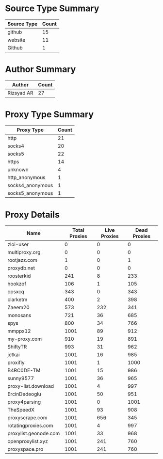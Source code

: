 # Source Type Summary

| Source Type | Count |
|-------------|-------|
| github | 15 |
| website | 11 |
| Github | 1 |


# Author Summary

| Author | Count |
|--------|-------|
| Rizsyad AR | 27 |


# Proxy Type Summary

| Proxy Type | Count |
|------------|-------|
| http | 21 |
| socks4 | 20 |
| socks5 | 22 |
| https | 14 |
| unknown | 4 |
| http_anonymous | 1 |
| socks4_anonymous | 1 |
| socks5_anonymous | 1 |


# Proxy Details

| Name | Total Proxies | Live Proxies | Dead Proxies |
|------|---------------|--------------|---------------|
| zloi-user | 0 | 0 | 0 |
| multiproxy.org | 0 | 0 | 0 |
| rootjazz.com | 1 | 0 | 1 |
| proxydb.net | 0 | 0 | 0 |
| roosterkid | 241 | 8 | 233 |
| hookzof | 106 | 1 | 105 |
| opsxcq | 343 | 0 | 343 |
| clarketm | 400 | 2 | 398 |
| Zaeem20 | 573 | 232 | 341 |
| monosans | 721 | 36 | 685 |
| spys | 800 | 34 | 766 |
| mmppx12 | 1001 | 89 | 912 |
| my-proxy.com | 910 | 19 | 891 |
| ShiftyTR | 993 | 31 | 962 |
| jetkai | 1001 | 16 | 985 |
| proxifly | 1001 | 1 | 1000 |
| B4RC0DE-TM | 1001 | 15 | 986 |
| sunny9577 | 1001 | 36 | 965 |
| proxy-list.download | 1001 | 4 | 997 |
| ErcinDedeoglu | 1001 | 50 | 951 |
| proxy4parsing | 1001 | 0 | 1001 |
| TheSpeedX | 1001 | 93 | 908 |
| proxyscrape.com | 1001 | 656 | 345 |
| rotatingproxies.com | 1001 | 4 | 997 |
| proxylist.geonode.com | 1001 | 33 | 968 |
| openproxylist.xyz | 1001 | 241 | 760 |
| proxyspace.pro | 1001 | 241 | 760 |
